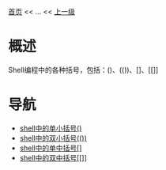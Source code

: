 [首页](/index.md) << ... << [上一级](../index.md)

# 概述
Shell编程中的各种括号，包括：()、(())、[]、[[]]

# 导航
- [shell中的单小括号()](shell中的单小括号().md)
- [shell中的双小括号(())](shell中的双小括号(()).md)
- [shell中的单中括号[]](shell中的单中括号[].md)
- [shell中的双中括号[[]]](shell中的双中括号[[]].md)
    


